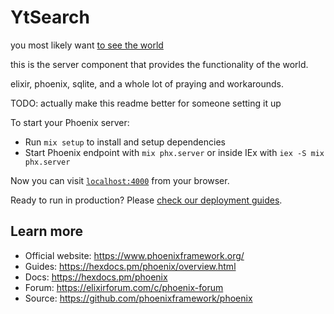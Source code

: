 # YtSearch

you most likely want [to see the world](https://vrchat.com/home/launch?worldId=wrld_900dd077-1337-c0fe-babe-71de05ea12c4)

this is the server component that provides the functionality of the world.

elixir, phoenix, sqlite, and a whole lot of praying and workarounds.

TODO: actually make this readme better for someone setting it up

To start your Phoenix server:

  * Run `mix setup` to install and setup dependencies
  * Start Phoenix endpoint with `mix phx.server` or inside IEx with `iex -S mix phx.server`

Now you can visit [`localhost:4000`](http://localhost:4000) from your browser.

Ready to run in production? Please [check our deployment guides](https://hexdocs.pm/phoenix/deployment.html).

## Learn more

  * Official website: https://www.phoenixframework.org/
  * Guides: https://hexdocs.pm/phoenix/overview.html
  * Docs: https://hexdocs.pm/phoenix
  * Forum: https://elixirforum.com/c/phoenix-forum
  * Source: https://github.com/phoenixframework/phoenix
